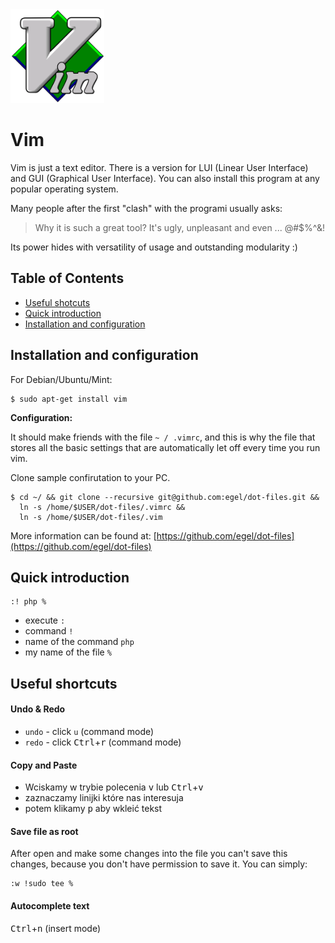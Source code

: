<img src="img/Vim_logo.png" title="Vim - The ultimate text editor" width="150" />

# Vim
Vim is just a text editor. There is a version for LUI (Linear User Interface) and GUI (Graphical User Interface). You can also install this program at any popular operating system.

Many people after the first "clash" with the programi usually asks:

> Why it is such a great tool? It's ugly, unpleasant and even ... @#$%^&!

Its power hides with versatility of usage and outstanding modularity :)


## Table of Contents
  * [Useful shotcuts](#useful_shortcuts)
  * [Quick introduction](#quick_introduction)
  * [Installation and configuration](#installation_and_configuration)


## <a name="#installation_and_configuration">Installation and configuration</a>
For Debian/Ubuntu/Mint:

    $ sudo apt-get install vim


**Configuration:**

It should make friends with the file `~ / .vimrc`, and this is why the file that stores all the basic settings that are automatically let off every time you run vim.

Clone sample confirutation to your PC.

    $ cd ~/ && git clone --recursive git@github.com:egel/dot-files.git &&
      ln -s /home/$USER/dot-files/.vimrc &&
      ln -s /home/$USER/dot-files/.vim

More information can be found at: [https://github.com/egel/dot-files](https://github.com/egel/dot-files)

## <a name="#quick_introduction">Quick introduction</a>

    :! php %

  * execute `:`
  * command `!`
  * name of the command `php`
  * my name of the file `%`


## <a name="#useful_shortcuts">Useful shortcuts</a>

#### Undo & Redo

  * `undo` - click `u` (command mode)
  * `redo` - click <kbd>Ctrl</kbd>+<kbd>r</kbd> (command mode)


#### Copy and Paste

  - Wciskamy w trybie polecenia <kbd>v</kbd> lub <kbd>Ctrl</kbd>+<kbd>v</kbd>
  - zaznaczamy linijki które nas interesuja
  - potem klikamy <kbd>p</kbd> aby wkleić tekst


#### Save file as root
After open and make some changes into the file you can't save this changes, because you don't have permission to save it. You can simply:

    :w !sudo tee %


#### Autocomplete text

<kbd>Ctrl</kbd>+<kbd>n</kbd> (insert mode)

